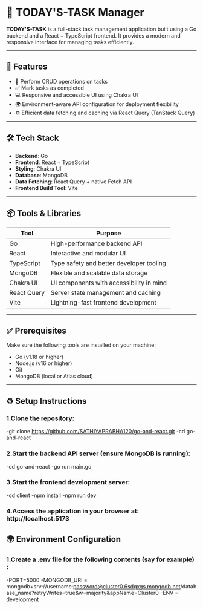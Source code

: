 # 📅 TODAY'S-TASK Manager

**TODAY'S-TASK** is a full-stack task management application built using a Go backend and a React + TypeScript frontend. It provides a modern and responsive interface for managing tasks efficiently.

---

## 🚀 Features

- 📝 Perform CRUD operations on tasks
- ✅ Mark tasks as completed
- 💻 Responsive and accessible UI using Chakra UI
- 🌍 Environment-aware API configuration for deployment flexibility
- ⚙️ Efficient data fetching and caching via React Query (TanStack Query)

---

## 🛠️ Tech Stack

- **Backend**: Go
- **Frontend**: React + TypeScript
- **Styling**: Chakra UI
- **Database**: MongoDB
- **Data Fetching**: React Query + native Fetch API
- **Frontend Build Tool**: Vite

---

## 📦 Tools & Libraries

| Tool           | Purpose                                         |
|----------------|-------------------------------------------------|
| Go             | High-performance backend API                    |
| React          | Interactive and modular UI                      |
| TypeScript     | Type safety and better developer tooling        |
| MongoDB        | Flexible and scalable data storage              |
| Chakra UI      | UI components with accessibility in mind        |
| React Query    | Server state management and caching             |
| Vite           | Lightning-fast frontend development             |

---

## ✅ Prerequisites

Make sure the following tools are installed on your machine:

- Go (v1.18 or higher)
- Node.js (v16 or higher)
- Git
- MongoDB (local or Atlas cloud)

---

## ⚙️ Setup Instructions

### 1.Clone the repository:

-git clone https://github.com/SATHIYAPRABHA120/go-and-react.git
-cd go-and-react 

### 2.Start the backend API server (ensure MongoDB is running):

-cd go-and-react
-go run main.go

### 3.Start the frontend development server:

-cd client
-npm install
-npm run dev

### 4.Access the application in your browser at: http://localhost:5173

## 🌍 Environment Configuration

### 1.Create a .env file for the following contents (say for example) :

-PORT=5000
-MONGODB_URI = mongodb+srv://username:password@cluster0.6sdqxgs.mongodb.net/database_name?retryWrites=true&w=majority&appName=Cluster0
-ENV = development

